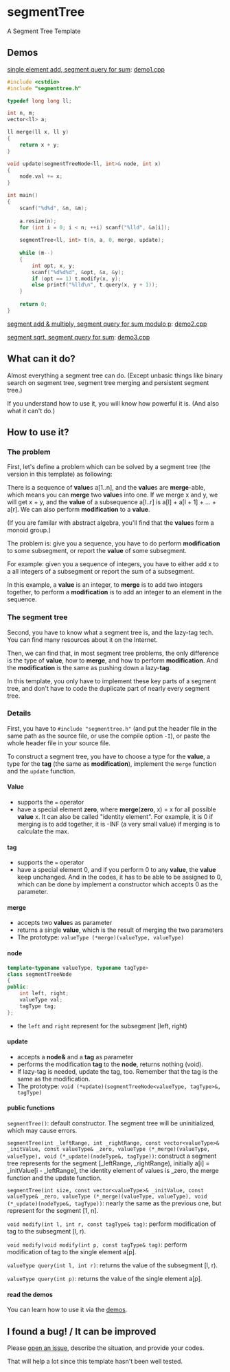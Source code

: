 # segmentTree

A Segment Tree Template

## Demos

[single element add, segment query for sum](https://loj.ac/problem/130): [demo1.cpp](demo1.cpp)

```cpp
#include <cstdio>
#include "segmenttree.h"

typedef long long ll;

int n, m;
vector<ll> a;

ll merge(ll x, ll y)
{
	return x + y;
}

void update(segmentTreeNode<ll, int>& node, int x)
{
	node.val += x; 
}

int main()
{
	scanf("%d%d", &n, &m);
	
	a.resize(n);
	for (int i = 0; i < n; ++i) scanf("%lld", &a[i]);
	
	segmentTree<ll, int> t(n, a, 0, merge, update);
	
	while (m--)
	{
		int opt, x, y;
		scanf("%d%d%d", &opt, &x, &y);
		if (opt == 1) t.modify(x, y);
		else printf("%lld\n", t.query(x, y + 1));
	}
	
	return 0;
}
```

[segment add & multiply, segment query for sum modulo p](https://www.luogu.org/problem/P3373): [demo2.cpp](demo2.cpp)

[segment sqrt, segment query for sum](https://loj.ac/problem/6281): [demo3.cpp](demo3.cpp)

## What can it do?

Almost everything a segment tree can do. (Except unbasic things like binary search on segment tree, segment tree merging and persistent segment tree.)

If you understand how to use it, you will know how powerful it is. (And also what it can't do.)

## How to use it?

### The problem

First, let's define a problem which can be solved by a segment tree (the version in this template) as following:

There is a sequence of **value**s a[1..n], and the **value**s are **merge**-able, which means you can **merge** two **value**s into one. If we merge x and y, we will get x + y, and the **value** of a subsequence a[l..r] is a[l] + a[l + 1] + … + a[r]. We can also perform **modification** to a **value**.

(If you are familar with abstract algebra, you'll find that the **value**s form a monoid group.)

The problem is: give you a sequence, you have to do perform **modification** to some subsegment, or report the **value** of some subsegment.

For example: given you a sequence of integers, you have to either add x to a all integers of a subsegment or report the sum of a subsegment.

In this example, a **value** is an integer, to **merge** is to add two integers together, to perform a **modification** is to add an integer to an element in the sequence.

### The segment tree

Second, you have to know what a segment tree is, and the lazy-tag tech. You can find many resources about it on the Internet.

Then, we can find that, in most segment tree problems, the only difference is the type of **value**, how to **merge**, and how to perform **modification**. And the **modification** is the same as pushing down a lazy-**tag**.

In this template, you only have to implement these key parts of a segment tree, and don't have to code the duplicate part of nearly every segment tree.

### Details

First, you have to `#include "segmenttree.h"` (and put the header file in the same path as the source file, or use the compile option `-I`), or paste the whole header file in your source file.

To construct a segment tree, you have to choose a type for the **value**, a type for the **tag** (the same as **modification**), implement the `merge` function and the `update` function.

#### Value

- supports the `=` operator
- have a special element **zero**, where **merge**(**zero**, x) = x for all possible **value** x. It can also be called "identity element". For example, it is 0 if merging is to add together, it is -INF (a very small value) if merging is to calculate the max.

#### tag

- supports the `=` operator
- have a special element 0, and if you perform 0 to any **value**, the **value** keep unchanged. And in the codes, it has to be able to be assigned to 0, which can be done by implement a constructor which accepts 0 as the parameter.

#### merge

- accepts two **value**s as parameter
- returns a single **value**, which is the result of merging the two parameters
- The prototype: `valueType (*merge)(valueType, valueType)`

#### node

```cpp
template<typename valueType, typename tagType>
class segmentTreeNode
{
public:
	int left, right;
	valueType val;
	tagType tag;
};
```

- the `left` and `right` represent for the subsegment [left, right)

#### update

- accepts a **node&** and a **tag** as parameter
- performs the modification **tag** to the **node**, returns nothing (void).
- If lazy-tag is needed, update the tag, too. Remember that the tag is the same as the modification.
- The prototype: `void (*update)(segmentTreeNode<valueType, tagType>&, tagType)`

#### public functions

`segmentTree()`: default constructor. The segment tree will be uninitialized, which may cause errors.

`segmentTree(int _leftRange, int _rightRange, const vector<valueType>& _initValue, const valueType& _zero, valueType (*_merge)(valueType, valueType), void (*_update)(nodeType&, tagType))`: construct a segment tree represents for the segment [\_leftRange, \_rightRange), initially a[i] = _initValue[i - \_leftRange], the identity element of values is \_zero, the merge function and the update function.

`segmentTree(int size, const vector<valueType>& _initValue, const valueType& _zero, valueType (*_merge)(valueType, valueType), void (*_update)(nodeType&, tagType))`: nearly the same as the previous one, but represent for the segment [1, n].

`void modify(int l, int r, const tagType& tag)`: perform modification of tag to the subsegment [l, r).

`void modify(void modify(int p, const tagType& tag)`: perform modification of tag to the single element a[p].

`valueType query(int l, int r)`: returns the value of the subsegment [l, r).

`valueType query(int p)`: returns the value of the single element a[p].

#### read the demos

You can learn how to use it via the [demos](#Demos).

## I found a bug! / It can be improved

Please [open an issue](https://github.com/ouuan/segmentTree/issues), describe the situation, and provide your codes.

That will help a lot since this template hasn't been well tested.
